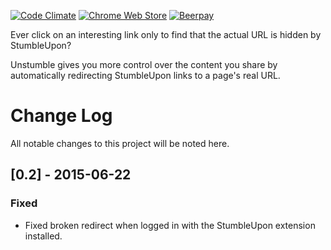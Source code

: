 [![Code Climate](https://codeclimate.com/github/zachflower/unstumble-chrome-extension/badges/gpa.svg)](https://codeclimate.com/github/zachflower/unstumble-chrome-extension) [![Chrome Web Store](https://img.shields.io/chrome-web-store/d/pmifhkljbaaaiobphihehgipahcmdgdh.svg)](https://chrome.google.com/webstore/detail/unstumble/pmifhkljbaaaiobphihehgipahcmdgdh?hl=en-US&gl=US) [![Beerpay](https://beerpay.io/zachflower/unstumble-chrome-extension/badge.svg?style=flat)](https://beerpay.io/zachflower/unstumble-chrome-extension)

Ever click on an interesting link only to find that the actual URL is hidden by StumbleUpon?

Unstumble gives you more control over the content you share by automatically redirecting StumbleUpon links to a page's real URL.

# Change Log
All notable changes to this project will be noted here.

## [0.2] - 2015-06-22
### Fixed
- Fixed broken redirect when logged in with the StumbleUpon extension installed.

